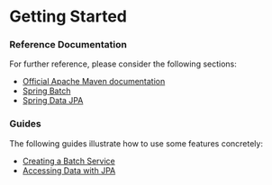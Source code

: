 # Getting Started

### Reference Documentation
For further reference, please consider the following sections:

* [Official Apache Maven documentation](https://maven.apache.org/guides/index.html)
* [Spring Batch](https://docs.spring.io/spring-boot/docs/{bootVersion}/reference/htmlsingle/#howto-batch-applications)
* [Spring Data JPA](https://docs.spring.io/spring-boot/docs/{bootVersion}/reference/htmlsingle/#boot-features-jpa-and-spring-data)

### Guides
The following guides illustrate how to use some features concretely:

* [Creating a Batch Service](https://spring.io/guides/gs/batch-processing/)
* [Accessing Data with JPA](https://spring.io/guides/gs/accessing-data-jpa/)

